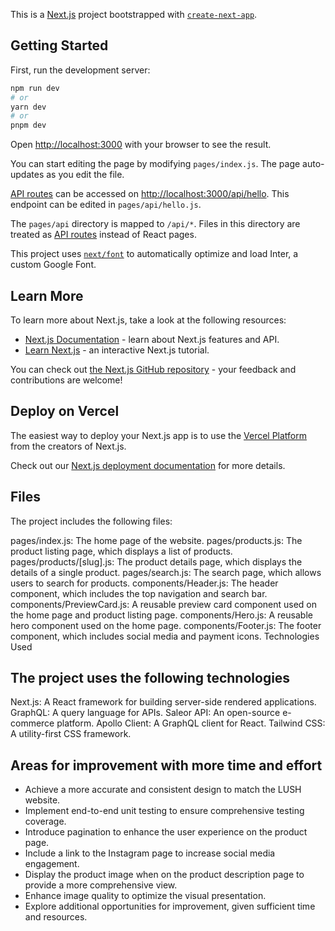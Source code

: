 This is a [Next.js](https://nextjs.org/) project bootstrapped with [`create-next-app`](https://github.com/vercel/next.js/tree/canary/packages/create-next-app).

## Getting Started

First, run the development server:

```bash
npm run dev
# or
yarn dev
# or
pnpm dev
```

Open [http://localhost:3000](http://localhost:3000) with your browser to see the result.

You can start editing the page by modifying `pages/index.js`. The page auto-updates as you edit the file.

[API routes](https://nextjs.org/docs/api-routes/introduction) can be accessed on [http://localhost:3000/api/hello](http://localhost:3000/api/hello). This endpoint can be edited in `pages/api/hello.js`.

The `pages/api` directory is mapped to `/api/*`. Files in this directory are treated as [API routes](https://nextjs.org/docs/api-routes/introduction) instead of React pages.

This project uses [`next/font`](https://nextjs.org/docs/basic-features/font-optimization) to automatically optimize and load Inter, a custom Google Font.

## Learn More

To learn more about Next.js, take a look at the following resources:

- [Next.js Documentation](https://nextjs.org/docs) - learn about Next.js features and API.
- [Learn Next.js](https://nextjs.org/learn) - an interactive Next.js tutorial.

You can check out [the Next.js GitHub repository](https://github.com/vercel/next.js/) - your feedback and contributions are welcome!

## Deploy on Vercel

The easiest way to deploy your Next.js app is to use the [Vercel Platform](https://vercel.com/new?utm_medium=default-template&filter=next.js&utm_source=create-next-app&utm_campaign=create-next-app-readme) from the creators of Next.js.

Check out our [Next.js deployment documentation](https://nextjs.org/docs/deployment) for more details.

## Files

The project includes the following files:

pages/index.js: The home page of the website.
pages/products.js: The product listing page, which displays a list of products.
pages/products/[slug].js: The product details page, which displays the details of a single product.
pages/search.js: The search page, which allows users to search for products.
components/Header.js: The header component, which includes the top navigation and search bar.
components/PreviewCard.js: A reusable preview card component used on the home page and product listing page.
components/Hero.js: A reusable hero component used on the home page.
components/Footer.js: The footer component, which includes social media and payment icons.
Technologies Used

## The project uses the following technologies

Next.js: A React framework for building server-side rendered applications.
GraphQL: A query language for APIs.
Saleor API: An open-source e-commerce platform.
Apollo Client: A GraphQL client for React.
Tailwind CSS: A utility-first CSS framework.

## Areas for improvement with more time and effort

- Achieve a more accurate and consistent design to match the LUSH website.
- Implement end-to-end unit testing to ensure comprehensive testing coverage.
- Introduce pagination to enhance the user experience on the product page.
- Include a link to the Instagram page to increase social media engagement.
- Display the product image when on the product description page to provide a more comprehensive view.
- Enhance image quality to optimize the visual presentation.
- Explore additional opportunities for improvement, given sufficient time and resources.
